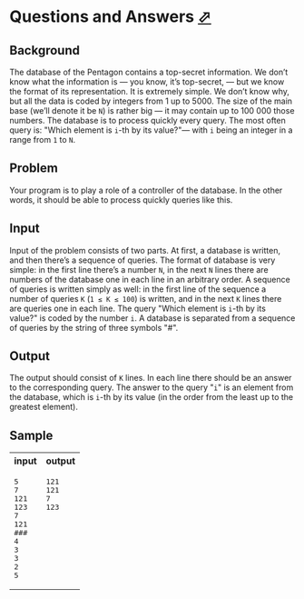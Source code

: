 # Questions and Answers [⬀](https://acm.timus.ru/problem.aspx?space=1&num=1026)


## Background

The database of the Pentagon contains a top-secret information. We don’t know what the information is — you know, it’s top-secret, — but we know the format of its representation. It is extremely simple. We don’t know why, but all the data is coded by integers from 1 up to 5000. The size of the main base (we’ll denote it be `N`) is rather big — it may contain up to 100 000 those numbers. The database is to process quickly every query. The most often query is: "Which element is `i`-th by its value?"— with `i` being an integer in a range from `1` to `N`.

## Problem

Your program is to play a role of a controller of the database. In the other words, it should be able to process quickly queries like this.

## Input

Input of the problem consists of two parts. At first, a database is written, and then there’s a sequence of queries. The format of database is very simple: in the first line there’s a number `N`, in the next `N` lines there are numbers of the database one in each line in an arbitrary order. A sequence of queries is written simply as well: in the first line of the sequence a number of queries `K` (`1 ≤ K ≤ 100`) is written, and in the next `K` lines there are queries one in each line. The query "Which element is `i`-th by its value?" is coded by the number `i`. A database is separated from a sequence of queries by the string of three symbols "#".

## Output

The output should consist of `K` lines. In each line there should be an answer to the corresponding query. The answer to the query "`i`" is an element from the database, which is `i`-th by its value (in the order from the least up to the greatest element).

## Sample

<table>
<tr>
<th>input</th>
<th>output</th>
</tr>
<tr>
<td style="vertical-align: top">
<pre>
5
7
121
123
7
121
###
4
3
3
2
5
</pre>
</td>
<td style="vertical-align: top">
<pre>
121
121
7
123
</pre>
</td>
</tr>
</table>
